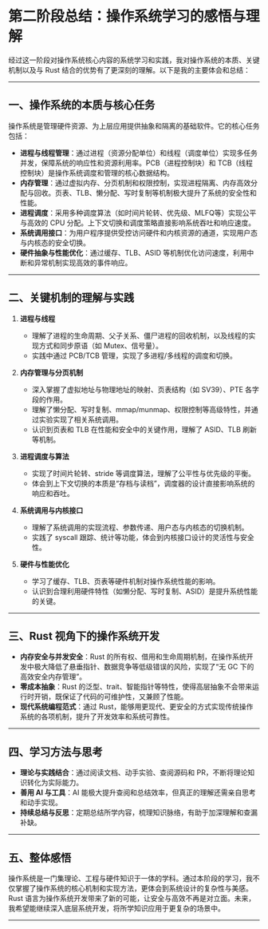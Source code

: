 # 第二阶段总结：操作系统学习的感悟与理解

经过这一阶段对操作系统核心内容的系统学习和实践，我对操作系统的本质、关键机制以及与 Rust 结合的优势有了更深刻的理解。以下是我的主要体会和总结：

---

## 一、操作系统的本质与核心任务

操作系统是管理硬件资源、为上层应用提供抽象和隔离的基础软件。它的核心任务包括：

- **进程与线程管理**：通过进程（资源分配单位）和线程（调度单位）实现多任务并发，保障系统的响应性和资源利用率。PCB（进程控制块）和 TCB（线程控制块）是操作系统调度和管理的核心数据结构。
- **内存管理**：通过虚拟内存、分页机制和权限控制，实现进程隔离、内存高效分配与回收。页表、TLB、懒分配、写时复制等机制极大提升了系统的安全性和性能。
- **进程调度**：采用多种调度算法（如时间片轮转、优先级、MLFQ等）实现公平与高效的 CPU 分配。上下文切换和调度策略直接影响系统吞吐和响应速度。
- **系统调用接口**：为用户程序提供受控访问硬件和内核资源的通道，实现用户态与内核态的安全切换。
- **硬件抽象与性能优化**：通过缓存、TLB、ASID 等机制优化访问速度，利用中断和异常机制实现高效的事件响应。

---

## 二、关键机制的理解与实践

1. **进程与线程**  
   - 理解了进程的生命周期、父子关系、僵尸进程的回收机制，以及线程的实现方式和同步原语（如 Mutex、信号量）。
   - 实践中通过 PCB/TCB 管理，实现了多进程/多线程的调度和切换。

2. **内存管理与分页机制**  
   - 深入掌握了虚拟地址与物理地址的映射、页表结构（如 SV39）、PTE 各字段的作用。
   - 理解了懒分配、写时复制、mmap/munmap、权限控制等高级特性，并通过实验实现了相关系统调用。
   - 认识到页表和 TLB 在性能和安全中的关键作用，理解了 ASID、TLB 刷新等机制。

3. **进程调度与算法**  
   - 实现了时间片轮转、stride 等调度算法，理解了公平性与优先级的平衡。
   - 体会到上下文切换的本质是“存档与读档”，调度器的设计直接影响系统的响应和吞吐。

4. **系统调用与内核接口**  
   - 理解了系统调用的实现流程、参数传递、用户态与内核态的切换机制。
   - 实践了 syscall 跟踪、统计等功能，体会到内核接口设计的灵活性与安全性。

5. **硬件与性能优化**  
   - 学习了缓存、TLB、页表等硬件机制对操作系统性能的影响。
   - 认识到合理利用硬件特性（如懒分配、写时复制、ASID）是提升系统性能的关键。

---

## 三、Rust 视角下的操作系统开发

- **内存安全与并发安全**：Rust 的所有权、借用和生命周期机制，在操作系统开发中极大降低了悬垂指针、数据竞争等低级错误的风险，实现了“无 GC 下的高效安全内存管理”。
- **零成本抽象**：Rust 的泛型、trait、智能指针等特性，使得高层抽象不会带来运行时开销，既保证了代码的可维护性，又兼顾了性能。
- **现代系统编程范式**：通过 Rust，能够用更现代、更安全的方式实现传统操作系统的各项机制，提升了开发效率和系统可靠性。

---

## 四、学习方法与思考

- **理论与实践结合**：通过阅读文档、动手实验、查阅源码和 PR，不断将理论知识转化为实际能力。
- **善用 AI 与工具**：AI 能极大提升查阅和总结效率，但真正的理解还需亲自思考和动手实现。
- **持续总结与反思**：定期总结所学内容，梳理知识脉络，有助于加深理解和查漏补缺。

---

## 五、整体感悟

操作系统是一门集理论、工程与硬件知识于一体的学科。通过本阶段的学习，我不仅掌握了操作系统的核心机制和实现方法，更体会到系统设计的复杂性与美感。Rust 语言为操作系统开发带来了新的可能，让安全与高效不再是对立面。未来，我希望能继续深入底层系统开发，将所学知识应用于更复杂的场景中。

---